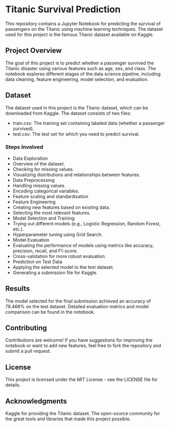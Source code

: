 # Titanic Survival Prediction

This repository contains a Jupyter Notebook for predicting the survival of passengers on the Titanic using machine learning techniques. The dataset used for this project is the famous Titanic dataset available on Kaggle.

## Project Overview
The goal of this project is to predict whether a passenger survived the Titanic disaster using various features such as age, sex, and class. The notebook explores different stages of the data science pipeline, including data cleaning, feature engineering, model selection, and evaluation.

## Dataset
The dataset used in this project is the Titanic dataset, which can be downloaded from Kaggle. The dataset consists of two files:

- train.csv: The training set containing labeled data (whether a passenger survived).
- test.csv: The test set for which you need to predict survival.

### Steps Involved
- Data Exploration
- Overview of the dataset.
- Checking for missing values.
- Visualizing distributions and relationships between features.
- Data Preprocessing
- Handling missing values.
- Encoding categorical variables.
- Feature scaling and standardization
- Feature Engineering
- Creating new features based on existing data.
- Selecting the most relevant features.
- Model Selection and Training
- Trying out different models (e.g., Logistic Regression, Random Forest, etc.).
- Hyperparameter tuning using Grid Search.
- Model Evaluation
- Evaluating the performance of models using metrics like accuracy, precision, recall, and F1-score.
- Cross-validation for more robust evaluation.
- Prediction on Test Data
- Applying the selected model to the test dataset.
- Generating a submission file for Kaggle.
  
## Results
The model selected for the final submission achieved an accuracy of 78.468% on the test dataset. Detailed evaluation metrics and model comparison can be found in the notebook.

## Contributing
Contributions are welcome! If you have suggestions for improving the notebook or want to add new features, feel free to fork the repository and submit a pull request.

## License
This project is licensed under the MIT License - see the LICENSE file for details.

## Acknowledgments
Kaggle for providing the Titanic dataset.
The open-source community for the great tools and libraries that made this project possible.
